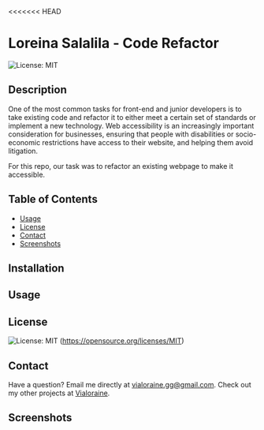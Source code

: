 <<<<<<< HEAD
  # Loreina Salalila - Code Refactor
  ![License: MIT](https://img.shields.io/badge/License-MIT-yellow.svg)
  ## Description
  One of the most common tasks for front-end and junior developers is to take existing code and refactor it to either meet a certain set of standards or implement a new technology. Web accessibility is an increasingly important consideration for businesses, ensuring that people with disabilities or socio-economic restrictions have access to their website, and helping them avoid litigation.

  For this repo, our task was to refactor an existing webpage to make it accessible.
  ## Table of Contents
  * [Usage](#usage)
  * [License](#license)
  * [Contact](#contact)
  * [Screenshots](#screenshots)
  ## Installation
  ## Usage
  ## License
  ![License: MIT](https://img.shields.io/badge/License-MIT-yellow.svg)
  (https://opensource.org/licenses/MIT)
  ## Contact
  Have a question? Email me directly at vialoraine.gg@gmail.com.
  Check out my other projects at [Vialoraine](https://github.com/Vialoraine).
  ## Screenshots